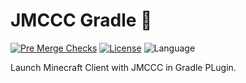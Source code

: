 # JMCCC Gradle 🐘

[![Pre Merge Checks](https://github.com/xfl03/JmcccGradle/workflows/Pre%20Merge%20Checks/badge.svg)](https://github.com/xfl03/JmcccGradle/actions?query=workflow%3A%22Pre+Merge+Checks%22)  [![License](https://img.shields.io/github/license/xfl03/JmcccGradle.svg)](LICENSE) ![Language](https://img.shields.io/github/languages/top/xfl03/JmcccGradle?color=blue&logo=kotlin)

Launch Minecraft Client with JMCCC in Gradle PLugin.
